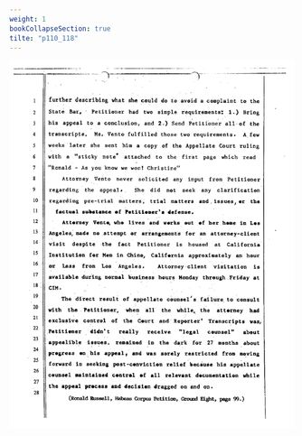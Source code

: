```yaml
---
weight: 1
bookCollapseSection: true
tilte: "p110_118"
---
```

![us_constitution_rip](../jpg/rip_in_110.jpg)

